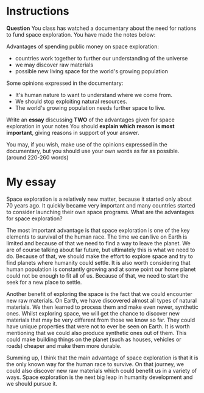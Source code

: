 # Instructions

**Question**
You class has watched a documentary about the need for nations to fund space exploration. You have made the notes below:

Advantages of spending public money on space exploration:

* countries work together to further our understanding of the universe 
* we may discover raw materials 
* possible new living space for the world's growing population 

Some opinions expressed in the documentary: 

* It's human nature to want to understand where we come from. 
* We should stop exploiting natural resources. 
* The world's growing population needs further space to live.

Write an **essay** discussing **TWO** of the advantages given for space exploration in your notes You should **explain which reason is most important**, giving reasons in support of your answer.

You may, if you wish, make use of the opinions expressed in the  documentary, but you should use your own words as far as possible.  (around 220-260 words)

# My essay

Space exploration is a relatively new matter, because it started only about 70 years ago. It quickly became very important and many countries started to consider launching their own space programs. What are the advantages for space exploration?

The most important advantage is that space exploration is one of the key elements to survival of the human race. The time we can live on Earth is limited and because of that we need to find a way to leave the planet. We are of course talking about far future, but ultimately this is what we need to do. Because of that, we should make the effort to explore space and try to find planets where humanity could settle. It is also worth considering that human population is constantly growing and at some point our home planet could not be enough to fit all of us. Because of that, we need to start the seek for a new place to settle.

Another benefit of exploring the space is the fact that we could encounter new raw materials. On Earth, we have discovered almost all types of natural materials. We then learned to process them and make even newer, synthetic ones. Whilst exploring space, we will get the chance to discover new materials that may be very different from those we know so far. They could have unique properties that were not to ever be seen on Earth. It is worth mentioning that we could also produce synthetic ones out of them. This could make building things on the planet (such as houses, vehicles or roads) cheaper and make them more durable.

Summing up, I think that the main advantage of space exploration is that it is the only known way for the human race to survive. On that journey, we could also discover new raw materials which could benefit us in a variety of ways. Space exploration is the next big leap in humanity development and we should pursue it.
